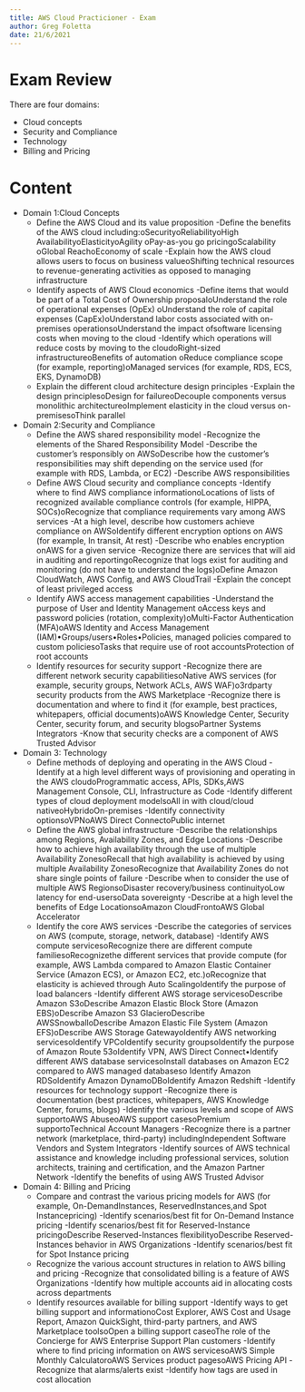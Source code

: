 ```yaml
---
title: AWS Cloud Practicioner - Exam
author: Greg Foletta
date: 21/6/2021
---
```


# Exam Review

There are four domains:

- Cloud concepts
- Security and Compliance
- Technology
- Billing and Pricing


# Content


- Domain 1:Cloud Concepts
	- Define the AWS Cloud and its value proposition 
		-Define the benefits of the AWS cloud including:oSecurityoReliabilityoHigh AvailabilityoElasticityoAgility oPay-as-you go pricingoScalability oGlobal ReachoEconomy of scale
		-Explain how the AWS cloud allows users to focus on business valueoShifting technical resources to revenue-generating activities as opposed to managing infrastructure
	- Identify aspects of AWS Cloud economics
		-Define items that would be part of a Total Cost of Ownership proposaloUnderstand the role of operational expenses (OpEx) oUnderstand the role of capital expenses (CapEx)oUnderstand labor costs associated with on-premises operationsoUnderstand the impact ofsoftware licensing costs when moving to the cloud
		-Identify which operations will reduce costs by moving to the cloudoRight-sized infrastructureoBenefits of automation oReduce compliance scope (for example, reporting)oManaged services (for example, RDS, ECS, EKS, DynamoDB)
	- Explain the different cloud architecture design principles
		-Explain the design principlesoDesign for failureoDecouple components versus monolithic architectureoImplement elasticity in the cloud versus on-premisesoThink parallel
- Domain 2:Security and Compliance
	- Define the AWS shared responsibility model
		-Recognize the elements of the Shared Responsibility Model 
		-Describe the customer’s responsibly on AWSoDescribe how the customer’s responsibilities may shift depending on the service used (for example with RDS, Lambda, or EC2)
		-Describe AWS responsibilities
	- Define AWS Cloud security and compliance concepts
		-Identify where to find AWS compliance informationoLocations of lists of recognized available compliance controls (for example, HIPPA, SOCs)oRecognize that compliance requirements vary among AWS services
		-At a high level, describe how customers achieve compliance on AWSoIdentify different encryption options on AWS (for example, In transit, At rest)
		-Describe who enables encryption onAWS for a given service
		-Recognize there are services that will aid in auditing and reportingoRecognize that logs exist for auditing and monitoring (do not have to understand the logs)oDefine Amazon CloudWatch, AWS Config, and AWS CloudTrail
		-Explain the concept of least privileged access
	- Identify AWS access management capabilities
		-Understand the purpose of User and Identity Management oAccess keys and password policies (rotation, complexity)oMulti-Factor Authentication (MFA)oAWS Identity and Access Management (IAM)•Groups/users•Roles•Policies, managed policies compared to custom policiesoTasks that require use of root accountsProtection of root accounts
	- Identify resources for security support
		-Recognize there are different network security capabilitiesoNative AWS services (for example, security groups, Network ACLs, AWS WAF)o3rdparty security products from the AWS Marketplace
		-Recognize there is documentation and where to find it (for example, best practices, whitepapers, official documents)oAWS Knowledge Center, Security Center, security forum, and security blogsoPartner Systems Integrators
		-Know that security checks are a component of AWS Trusted Advisor
- Domain 3: Technology
	- Define methods of deploying and operating in the AWS Cloud 
		-Identify at a high level different ways of provisioning and operating in the AWS cloudoProgrammatic access, APIs, SDKs,AWS Management Console, CLI, Infrastructure as Code
		-Identify different types of cloud deployment modelsoAll in with cloud/cloud nativeoHybridoOn-premises
		-Identify connectivity optionsoVPNoAWS Direct ConnectoPublic internet
	- Define the AWS global infrastructure
		-Describe the relationships among Regions, Availability Zones, and Edge Locations
		-Describe how to achieve high availability through the use of multiple Availability ZonesoRecall that high availability is achieved by using multiple Availability ZonesoRecognize that Availability Zones do not share single points of failure
		-Describe when to consider the use of multiple AWS RegionsoDisaster recovery/business continuityoLow latency for end-usersoData sovereignty
		-Describe at a high level the benefits of Edge LocationsoAmazon CloudFrontoAWS Global Accelerator
	- Identify the core AWS services
		-Describe the categories of services on AWS (compute, storage, network, database)
		-Identify AWS compute servicesoRecognize there are different compute familiesoRecognizethe different services that provide compute (for example, AWS Lambda compared to Amazon Elastic Container Service (Amazon ECS), or Amazon EC2, etc.)oRecognize that elasticity is achieved through Auto ScalingoIdentify the purpose of load balancers
		-Identify different AWS storage servicesoDescribe Amazon S3oDescribe Amazon Elastic Block Store (Amazon EBS)oDescribe Amazon S3 GlacieroDescribe AWSSnowballoDescribe Amazon Elastic File System (Amazon EFS)oDescribe AWS Storage GatewayoIdentify AWS networking servicesoIdentify VPCoIdentify security groupsoIdentify the purpose of Amazon Route 53oIdentify VPN, AWS Direct Connect•Identify different AWS database servicesoInstall databases on Amazon EC2 compared to AWS managed databaseso
	Identify Amazon RDSoIdentify Amazon DynamoDBoIdentify Amazon Redshift
	-Identify resources for technology support 
		-Recognize there is documentation (best practices, whitepapers, AWS Knowledge Center, forums, blogs)
		-Identify the various levels and scope of AWS supportoAWS AbuseoAWS support casesoPremium supportoTechnical Account Managers
		-Recognize there is a partner network (marketplace, third-party) includingIndependent Software Vendors and System Integrators
		-Identify sources of AWS technical assistance and knowledge including professional services, solution architects, training and certification, and the Amazon Partner Network
		-Identify the benefits of using AWS Trusted Advisor
- Domain 4: Billing and Pricing
	- Compare and contrast the various pricing models for AWS (for example, On-DemandInstances, ReservedInstances,and Spot Instancepricing)
		-Identify scenarios/best fit for On-Demand Instance pricing
		-Identify scenarios/best fit for Reserved-Instance pricingoDescribe Reserved-Instances flexibilityoDescribe Reserved-Instances behavior in AWS Organizations
		-Identify scenarios/best fit for Spot Instance pricing
	- Recognize the various account structures in relation to AWS billing and pricing
		-Recognize that consolidated billing is a feature of AWS Organizations
		-Identify how multiple accounts aid in allocating costs across departments
	- Identify resources available for billing support
		-Identify ways to get billing support and informationoCost Explorer, AWS Cost and Usage Report, Amazon QuickSight, third-party partners, and AWS Marketplace toolsoOpen a billing support caseoThe role of the Concierge for AWS Enterprise Support Plan customers
		-Identify where to find pricing information on AWS servicesoAWS Simple Monthly CalculatoroAWS Services product pagesoAWS Pricing API
		-Recognize that alarms/alerts exist
		-Identify how tags are used in cost allocation



